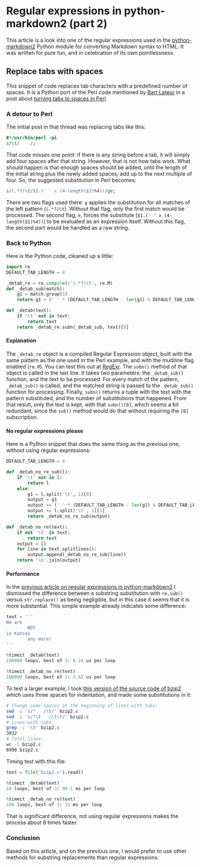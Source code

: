 <!-- -
Title: Regular expressions in python-markdown2 (part 2)
Description: Study of the regular expressions used in python-markdown2 library
First Published: 2015-11-22
Last Updated: 2015-11-30
- -->

Regular expressions in python-markdown2 (part 2)
================================================

This article is a look into one of the regular expressions used in the 
[python-markdown2][python-markdown2] Python module for converting Markdown 
syntax to HTML. It was written for pure fun, and in celebration of its own 
pointlessness.

Replace tabs with spaces
------------------------

This snippet of code replaces tab characters with a predefined number of 
spaces. It is a Python port of the Perl code mentioned by 
[Bart Lateur][bart-lateur] in a post about 
[turning tabs to spaces in Perl][perl-tabs-to-spaces].

### A detour to Perl ###

The initial post in that thread was replacing tabs like this:

```perl
#!/usr/bin/perl -pi
s/\t/    /;
```

That code misses one point: if there is any string before a tab, it will simply 
add four spaces after that string. However, that is not how tabs work. What 
should happen is that enough spaces should be added, until the length of the 
initial string plus the newly added spaces, add up to the next multiple of 
four. So, the suggested substitution in Perl becomes:

```perl
s/(.*?)\t/$1.(' ' x (4-length($1)%4))/ge;
```

There are two flags used there: `g` applies the substitution for all matches of 
the left pattern (`(.*?)\t`). Without that flag, only the first match would be 
processed. The second flag, `e`, forces the substitute 
(`$1.(' ' x (4-length($1)%4))`) to be evaluated as an expression itself. 
Without this flag, the second part would be handled as a raw string.

### Back to Python ###

Here is the Python code, cleaned up a little:

```python
import re
DEFAULT_TAB_LENGTH = 4

_detab_re = re.compile(r'(.*?)\t', re.M)
def _detab_sub(match):
    g1 = match.group(1)
    return g1 + (' ' * (DEFAULT_TAB_LENGTH - len(g1) % DEFAULT_TAB_LENGTH))

def _detab(text):
    if '\t' not in text:
        return text
    return _detab_re.subn(_detab_sub, text)[0]
```

#### Explanation

The `_detab_re` object is a compiled Regular Expression object, built with the 
same pattern as the one used in the Perl example, and with the multiline flag 
enabled (`re.M`). You can test this out at [RegExr][regexr]. The `subn()` 
method of that object is called in the last line. It takes two parameters: the 
`_detab_sub()` function, and the text to be processed. For every match of the 
pattern, `_detab_sub()` is called, and the matched string is passed to the 
`_detab_sub()` function for processing. Finally, `subn()` returns a tuple with 
the text with the pattern substituted, and the number of substitutions that
happened. From that result, only the text is kept, with that `subn()[0]`, 
which seems a bit redundant, since the `sub()` method would do that without 
requiring the `[0]` subscription.

#### No regular expressions please

Here is a Python snippet that does the same thing as the previous one, without 
using regular expressions:

```python
DEFAULT_TAB_LENGTH = 4

def _detab_no_re_sub(l):
    if '\t' not in l:
        return l
    else:
        g1 = l.split('\t', 1)[0]
        output = g1
        output += (' ' * (DEFAULT_TAB_LENGTH - len(g1) % DEFAULT_TAB_LENGTH))
        output += l.split('\t', 1)[1]
        return _detab_no_re_sub(output)

def _detab_no_re(text):
    if not '\t' in text:
        return text
    output = []
    for line in text.splitlines():
        output.append(_detab_no_re_sub(line))
    return '\n'.join(output)
```

#### Performance

In the [previous article on regular expressions in python-markdown2][prev] I 
dismissed the difference between a substring substitution with `re.sub()` 
versus `str.replace()` as being negligible, but in this case it seems that it 
is more substantial. This simple example already indicates some difference:

```python
text = '''
We are
        NOT
in Kansas
        any more!
'''

%timeit _detab(text)
100000 loops, best of 3: 6.14 us per loop

%timeit _detab_no_re(text)
100000 loops, best of 3: 3.82 us per loop
```

To test a larger example, I took [this version of the source code of bzip2][bz]
which uses three spaces for indentation, and made some substitutions in it:

```bash
# Change some spaces in the beginning of lines with tabs:
sed -i 's/^   /\t/' bzip2.c 
sed -i 's/^\t   /\t\t/' bzip2.c
# Lines with tabs:
grep -c '\t' bzip2.c 
3032
# Total lines:
wc -l bzip2.c 
6998 bzip2.c
```

Timing test with this file:

```python
text = file('bzip2.c').read()

%timeit _detab(text)
10 loops, best of 3: 90.1 ms per loop

%timeit _detab_no_re(text)
100 loops, best of 3: 11 ms per loop
```

That is significant difference, not using regular expressions makes the 
process about 8 times faster.

### Conclusion

Based on this article, and on the previous one, I would prefer to use other 
methods for substring replacements than regular expressions.

<!-- Links -->
[python-markdown2]: https://github.com/trentm/python-markdown2 "python-markdown2 on Github"
[perl-tabs-to-spaces]: http://www.nntp.perl.org/group/perl.macperl.anyperl/2002/03/msg154.html "Perl Tabs to Spaces"
[bart-lateur]: http://search.cpan.org/~bartl/ "Bart Lateur"
[regexr]: http://regexr.com/3c8o7 "Tabs to spaces regular expression"
[prev]: /blog/2015/11/07/regex-in-python-markdown2-pt1.html "Regular expressions in python-markdown2 (part 1)"
[bz]: /blog/2015/11/22/bzip2.c "bzip2.c Source Code"
